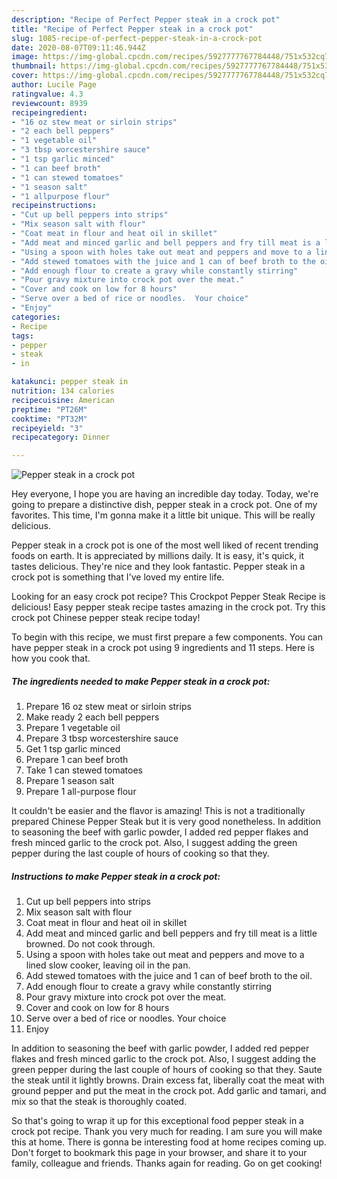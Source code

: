 ```yaml
---
description: "Recipe of Perfect Pepper steak in a crock pot"
title: "Recipe of Perfect Pepper steak in a crock pot"
slug: 1085-recipe-of-perfect-pepper-steak-in-a-crock-pot
date: 2020-08-07T09:11:46.944Z
image: https://img-global.cpcdn.com/recipes/5927777767784448/751x532cq70/pepper-steak-in-a-crock-pot-recipe-main-photo.jpg
thumbnail: https://img-global.cpcdn.com/recipes/5927777767784448/751x532cq70/pepper-steak-in-a-crock-pot-recipe-main-photo.jpg
cover: https://img-global.cpcdn.com/recipes/5927777767784448/751x532cq70/pepper-steak-in-a-crock-pot-recipe-main-photo.jpg
author: Lucile Page
ratingvalue: 4.3
reviewcount: 8939
recipeingredient:
- "16 oz stew meat or sirloin strips"
- "2 each bell peppers"
- "1 vegetable oil"
- "3 tbsp worcestershire sauce"
- "1 tsp garlic minced"
- "1 can beef broth"
- "1 can stewed tomatoes"
- "1 season salt"
- "1 allpurpose flour"
recipeinstructions:
- "Cut up bell peppers into strips"
- "Mix season salt with flour"
- "Coat meat in flour and heat oil in skillet"
- "Add meat and minced garlic and bell peppers and fry till meat is a little browned.  Do not cook through."
- "Using a spoon with holes take out meat and peppers and move to a lined slow cooker, leaving oil in the pan."
- "Add stewed tomatoes with the juice and 1 can of beef broth to the oil."
- "Add enough flour to create a gravy while constantly stirring"
- "Pour gravy mixture into crock pot over the meat."
- "Cover and cook on low for 8 hours"
- "Serve over a bed of rice or noodles.  Your choice"
- "Enjoy"
categories:
- Recipe
tags:
- pepper
- steak
- in

katakunci: pepper steak in 
nutrition: 134 calories
recipecuisine: American
preptime: "PT26M"
cooktime: "PT32M"
recipeyield: "3"
recipecategory: Dinner

---
```



![Pepper steak in a crock pot](https://img-global.cpcdn.com/recipes/5927777767784448/751x532cq70/pepper-steak-in-a-crock-pot-recipe-main-photo.jpg)

Hey everyone, I hope you are having an incredible day today. Today, we're going to prepare a distinctive dish, pepper steak in a crock pot. One of my favorites. This time, I'm gonna make it a little bit unique. This will be really delicious.

Pepper steak in a crock pot is one of the most well liked of recent trending foods on earth. It is appreciated by millions daily. It is easy, it's quick, it tastes delicious. They're nice and they look fantastic. Pepper steak in a crock pot is something that I've loved my entire life.

Looking for an easy crock pot recipe? This Crockpot Pepper Steak Recipe is delicious! Easy pepper steak recipe tastes amazing in the crock pot. Try this crock pot Chinese pepper steak recipe today!


To begin with this recipe, we must first prepare a few components. You can have pepper steak in a crock pot using 9 ingredients and 11 steps. Here is how you cook that.

<!--inarticleads1-->

##### The ingredients needed to make Pepper steak in a crock pot:

1. Prepare 16 oz stew meat or sirloin strips
1. Make ready 2 each bell peppers
1. Prepare 1 vegetable oil
1. Prepare 3 tbsp worcestershire sauce
1. Get 1 tsp garlic minced
1. Prepare 1 can beef broth
1. Take 1 can stewed tomatoes
1. Prepare 1 season salt
1. Prepare 1 all-purpose flour


It couldn&#39;t be easier and the flavor is amazing! This is not a traditionally prepared Chinese Pepper Steak but it is very good nonetheless. In addition to seasoning the beef with garlic powder, I added red pepper flakes and fresh minced garlic to the crock pot. Also, I suggest adding the green pepper during the last couple of hours of cooking so that they. 

<!--inarticleads2-->

##### Instructions to make Pepper steak in a crock pot:

1. Cut up bell peppers into strips
1. Mix season salt with flour
1. Coat meat in flour and heat oil in skillet
1. Add meat and minced garlic and bell peppers and fry till meat is a little browned.  Do not cook through.
1. Using a spoon with holes take out meat and peppers and move to a lined slow cooker, leaving oil in the pan.
1. Add stewed tomatoes with the juice and 1 can of beef broth to the oil.
1. Add enough flour to create a gravy while constantly stirring
1. Pour gravy mixture into crock pot over the meat.
1. Cover and cook on low for 8 hours
1. Serve over a bed of rice or noodles.  Your choice
1. Enjoy


In addition to seasoning the beef with garlic powder, I added red pepper flakes and fresh minced garlic to the crock pot. Also, I suggest adding the green pepper during the last couple of hours of cooking so that they. Saute the steak until it lightly browns. Drain excess fat, liberally coat the meat with ground pepper and put the meat in the crock pot. Add garlic and tamari, and mix so that the steak is thoroughly coated. 

So that's going to wrap it up for this exceptional food pepper steak in a crock pot recipe. Thank you very much for reading. I am sure you will make this at home. There is gonna be interesting food at home recipes coming up. Don't forget to bookmark this page in your browser, and share it to your family, colleague and friends. Thanks again for reading. Go on get cooking!
